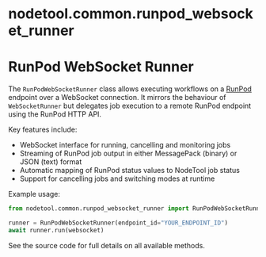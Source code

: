 # nodetool.common.runpod_websocket_runner

RunPod WebSocket Runner
=======================

The `RunPodWebSocketRunner` class allows executing workflows on a [RunPod](https://www.runpod.io/) endpoint over a WebSocket connection.
It mirrors the behaviour of `WebSocketRunner` but delegates job execution to a remote RunPod endpoint using the RunPod HTTP API.

Key features include:

- WebSocket interface for running, cancelling and monitoring jobs
- Streaming of RunPod job output in either MessagePack (binary) or JSON (text) format
- Automatic mapping of RunPod status values to NodeTool job status
- Support for cancelling jobs and switching modes at runtime

Example usage:

```python
from nodetool.common.runpod_websocket_runner import RunPodWebSocketRunner

runner = RunPodWebSocketRunner(endpoint_id="YOUR_ENDPOINT_ID")
await runner.run(websocket)
```

See the source code for full details on all available methods.

